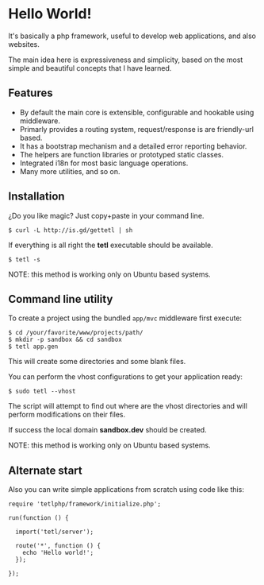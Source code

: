 Hello World!
===========

It's basically a php framework, useful to develop web applications, and also websites.

The main idea here is expressiveness and simplicity, based on the most simple and beautiful concepts that I have learned.

Features
--------

  * By default the main core is extensible, configurable and hookable using middleware.
  * Primarly provides a routing system, request/response is are friendly-url based.
  * It has a bootstrap mechanism and a detailed error reporting behavior.
  * The helpers are function libraries or prototyped static classes.
  * Integrated i18n for most basic language operations.
  * Many more utilities, and so on.

Installation
------------

¿Do you like magic? Just copy+paste in your command line.

    $ curl -L http://is.gd/gettetl | sh

If everything is all right the **tetl** executable should be available.

    $ tetl -s

NOTE: this method is working only on Ubuntu based systems.

Command line utility
--------------------

To create a project using the bundled `app/mvc` middleware first execute:

    $ cd /your/favorite/www/projects/path/
    $ mkdir -p sandbox && cd sandbox
    $ tetl app.gen

This will create some directories and some blank files.

You can perform the vhost configurations to get your application ready:

    $ sudo tetl --vhost

The script will attempt to find out where are the vhost directories
and will perform modifications on their files.

If success the local domain **sandbox.dev** should be created.

NOTE: this method is working only on Ubuntu based systems.

Alternate start
---------------

Also you can write simple applications from scratch using code like this:

    require 'tetlphp/framework/initialize.php';

    run(function () {

      import('tetl/server');

      route('*', function () {
        echo 'Hello world!';
      });

    });

